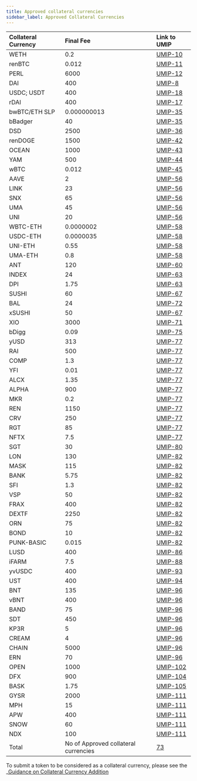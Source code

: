 ```yaml
---
title: Approved collateral currencies
sidebar_label: Approved Collateral Currencies
---
```


|Collateral Currency| Final Fee | Link to UMIP|
|:-------| :-----------| :-----------|
|WETH| 0.2 |  [UMIP-10](https://github.com/UMAprotocol/UMIPs/blob/master/UMIPs/umip-10.md)
|renBTC| 0.012 |  [UMIP-11](https://github.com/UMAprotocol/UMIPs/blob/master/UMIPs/umip-11.md)
|PERL| 6000 | [UMIP-12](https://github.com/UMAprotocol/UMIPs/blob/master/UMIPs/umip-12.md)
|DAI| 400 | [UMIP-8](https://github.com/UMAprotocol/UMIPs/blob/master/UMIPs/umip-8.md)
|USDC; USDT| 400 | [UMIP-18](https://github.com/UMAprotocol/UMIPs/blob/master/UMIPs/umip-18.md)
|rDAI| 400 | [UMIP-17](https://github.com/UMAprotocol/UMIPs/blob/master/UMIPs/umip-17.md)
|bwBTC/ETH SLP| 0.000000013 | [UMIP-35](https://github.com/UMAprotocol/UMIPs/blob/master/UMIPs/umip-35.md)
|bBadger| 40 | [UMIP-35](https://github.com/UMAprotocol/UMIPs/blob/master/UMIPs/umip-35.md)
|DSD| 2500 | [UMIP-36](https://github.com/UMAprotocol/UMIPs/blob/master/UMIPs/umip-36.md)
|renDOGE| 1500 | [UMIP-42](https://github.com/UMAprotocol/UMIPs/blob/master/UMIPs/umip-42.md)
|OCEAN| 1000 | [UMIP-43](https://github.com/UMAprotocol/UMIPs/blob/master/UMIPs/umip-43.md)
|YAM| 500 | [UMIP-44](https://github.com/UMAprotocol/UMIPs/blob/master/UMIPs/umip-44.md)
|wBTC| 0.012 | [UMIP-45](https://github.com/UMAprotocol/UMIPs/blob/master/UMIPs/umip-45.md)
|AAVE| 2 | [UMIP-56](https://github.com/UMAprotocol/UMIPs/blob/master/UMIPs/umip-56.md)
|LINK| 23 | [UMIP-56](https://github.com/UMAprotocol/UMIPs/blob/master/UMIPs/umip-56.md)
|SNX| 65 | [UMIP-56](https://github.com/UMAprotocol/UMIPs/blob/master/UMIPs/umip-56.md)
|UMA| 45 | [UMIP-56](https://github.com/UMAprotocol/UMIPs/blob/master/UMIPs/umip-56.md)
|UNI| 20 | [UMIP-56](https://github.com/UMAprotocol/UMIPs/blob/master/UMIPs/umip-56.md)
|WBTC-ETH| 0.0000002 | [UMIP-58](https://github.com/UMAprotocol/UMIPs/blob/master/UMIPs/umip-58.md)
|USDC-ETH| 0.0000035 | [UMIP-58](https://github.com/UMAprotocol/UMIPs/blob/master/UMIPs/umip-58.md)
|UNI-ETH| 0.55 | [UMIP-58](https://github.com/UMAprotocol/UMIPs/blob/master/UMIPs/umip-58.md)
|UMA-ETH| 0.8 | [UMIP-58](https://github.com/UMAprotocol/UMIPs/blob/master/UMIPs/umip-58.md)
|ANT| 120 | [UMIP-60](https://github.com/UMAprotocol/UMIPs/blob/master/UMIPs/umip-60.md)
|INDEX| 24 | [UMIP-63](https://github.com/UMAprotocol/UMIPs/blob/master/UMIPs/umip-63.md)
|DPI| 1.75 | [UMIP-63](https://github.com/UMAprotocol/UMIPs/blob/master/UMIPs/umip-63.md)
|SUSHI| 60 | [UMIP-67](https://github.com/UMAprotocol/UMIPs/blob/master/UMIPs/umip-67.md)
|BAL| 24 |[UMIP-72](https://github.com/UMAprotocol/UMIPs/blob/master/UMIPs/umip-72.md)
|xSUSHI| 50 | [UMIP-67](https://github.com/UMAprotocol/UMIPs/blob/master/UMIPs/umip-67.md)
|XIO| 3000 | [UMIP-71](https://github.com/UMAprotocol/UMIPs/blob/master/UMIPs/umip-70.md)
|bDigg| 0.09 | [UMIP-75](https://github.com/UMAprotocol/UMIPs/blob/master/UMIPs/umip-75.md)
|yUSD| 313 | [UMIP-77](https://github.com/UMAprotocol/UMIPs/blob/master/UMIPs/umip-77.md)
|RAI| 500 | [UMIP-77](https://github.com/UMAprotocol/UMIPs/blob/master/UMIPs/umip-77.md)
|COMP| 1.3 | [UMIP-77](https://github.com/UMAprotocol/UMIPs/blob/master/UMIPs/umip-77.md)
|YFI| 0.01 | [UMIP-77](https://github.com/UMAprotocol/UMIPs/blob/master/UMIPs/umip-77.md)
|ALCX| 1.35 | [UMIP-77](https://github.com/UMAprotocol/UMIPs/blob/master/UMIPs/umip-77.md)
|ALPHA| 900 | [UMIP-77](https://github.com/UMAprotocol/UMIPs/blob/master/UMIPs/umip-77.md)
|MKR| 0.2 | [UMIP-77](https://github.com/UMAprotocol/UMIPs/blob/master/UMIPs/umip-77.md)
|REN| 1150 | [UMIP-77](https://github.com/UMAprotocol/UMIPs/blob/master/UMIPs/umip-77.md)
|CRV| 250 | [UMIP-77](https://github.com/UMAprotocol/UMIPs/blob/master/UMIPs/umip-77.md)
|RGT| 85 | [UMIP-77](https://github.com/UMAprotocol/UMIPs/blob/master/UMIPs/umip-77.md)
|NFTX| 7.5 | [UMIP-77](https://github.com/UMAprotocol/UMIPs/blob/master/UMIPs/umip-77.md)
|SGT| 30 | [UMIP-80](https://github.com/UMAprotocol/UMIPs/blob/master/UMIPs/umip-80.md)
|LON| 130 | [UMIP-82](https://github.com/UMAprotocol/UMIPs/blob/master/UMIPs/umip-82.md)
|MASK| 115 | [UMIP-82](https://github.com/UMAprotocol/UMIPs/blob/master/UMIPs/umip-82.md)
|BANK| 5.75 | [UMIP-82](https://github.com/UMAprotocol/UMIPs/blob/master/UMIPs/umip-82.md)
|SFI| 1.3 | [UMIP-82](https://github.com/UMAprotocol/UMIPs/blob/master/UMIPs/umip-82.md)
|VSP| 50 | [UMIP-82](https://github.com/UMAprotocol/UMIPs/blob/master/UMIPs/umip-82.md)
|FRAX| 400 | [UMIP-82](https://github.com/UMAprotocol/UMIPs/blob/master/UMIPs/umip-82.md)
|DEXTF| 2250 | [UMIP-82](https://github.com/UMAprotocol/UMIPs/blob/master/UMIPs/umip-82.md)
|ORN| 75 | [UMIP-82](https://github.com/UMAprotocol/UMIPs/blob/master/UMIPs/umip-82.md)
|BOND| 10 | [UMIP-82](https://github.com/UMAprotocol/UMIPs/blob/master/UMIPs/umip-82.md)
|PUNK-BASIC| 0.015| [UMIP-82](https://github.com/UMAprotocol/UMIPs/blob/master/UMIPs/umip-82.md)
|LUSD| 400 | [UMIP-86](https://github.com/UMAprotocol/UMIPs/blob/master/UMIPs/umip-86.md)
|iFARM| 7.5 | [UMIP-88](https://github.com/UMAprotocol/UMIPs/blob/master/UMIPs/umip-88.md)
|yvUSDC| 400 | [UMIP-93](https://github.com/UMAprotocol/UMIPs/blob/master/UMIPs/umip-93.md)
|UST| 400 | [UMIP-94](https://github.com/UMAprotocol/UMIPs/blob/master/UMIPs/umip-94.md)
|BNT| 135 | [UMIP-96](https://github.com/UMAprotocol/UMIPs/blob/master/UMIPs/umip-96.md)
|vBNT| 400 | [UMIP-96](https://github.com/UMAprotocol/UMIPs/blob/master/UMIPs/umip-96.md)
|BAND| 75 | [UMIP-96](https://github.com/UMAprotocol/UMIPs/blob/master/UMIPs/umip-96.md)
|SDT| 450 | [UMIP-96](https://github.com/UMAprotocol/UMIPs/blob/master/UMIPs/umip-96.md)
|KP3R| 5 | [UMIP-96](https://github.com/UMAprotocol/UMIPs/blob/master/UMIPs/umip-96.md)
|CREAM| 4 | [UMIP-96](https://github.com/UMAprotocol/UMIPs/blob/master/UMIPs/umip-96.md)
|CHAIN| 5000 | [UMIP-96](https://github.com/UMAprotocol/UMIPs/blob/master/UMIPs/umip-96.md)
|ERN| 70 | [UMIP-96](https://github.com/UMAprotocol/UMIPs/blob/master/UMIPs/umip-96.md)
|OPEN| 1000 | [UMIP-102](https://github.com/UMAprotocol/UMIPs/blob/master/UMIPs/umip-102.md)
|DFX| 900 | [UMIP-104](https://github.com/UMAprotocol/UMIPs/blob/master/UMIPs/umip-104.md)
|BASK| 1.75 | [UMIP-105](https://github.com/UMAprotocol/UMIPs/blob/master/UMIPs/umip-105.md)
|GYSR| 2000 | [UMIP-111](https://github.com/UMAprotocol/UMIPs/blob/master/UMIPs/umip-111.md)
|MPH| 15 | [UMIP-111](https://github.com/UMAprotocol/UMIPs/blob/master/UMIPs/umip-111.md)
|APW| 400 | [UMIP-111](https://github.com/UMAprotocol/UMIPs/blob/master/UMIPs/umip-111.md)
|SNOW| 60 | [UMIP-111](https://github.com/UMAprotocol/UMIPs/blob/master/UMIPs/umip-111.md)
|NDX| 100 | [UMIP-111](https://github.com/UMAprotocol/UMIPs/blob/master/UMIPs/umip-111.md)
|Total| No of Approved collateral currencies | [73](https://docs.umaproject.org/uma-tokenholders/approved-collateral-currencies)


To submit a token to be considered as a collateral currency, please see the _[Guidance on Collateral Currency Addition](uma-tokenholders/guidence-on-collateral-currency-addition.md)
